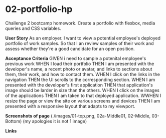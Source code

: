 # 02-portfolio-hp
Challenge 2 bootcamp homework. Create a portfolio with flexbox, media queries and CSS variables.

**User Story**
As an employer.
I want to view a potential employee's deployed portfolio of work samples. 
So that I an review samples of their work and assess whether they're a good candidate for an open position. 

**Acceptance Criteria**
GIVEN i need to sample a potenital employee's previous work
WHEN I load their portfolio
THEN I am presented with the developer's name, a recent photo or avatar, and links to sections about them, their work, and how to contact them.
WHEN I click on the links in the navigation
THEN the UI scrolls to the corresponding section.
WHEN I am presented with the developer's first application
THEN that application's image should be larder in size than the others.
WHEN I click on the images of the applications
THEN I am taken to that deployed application.
WWHEN I resize the page or view the site on various screens and devices
THEN I am presented with a responsive layout that adapts to my viewport.

**Screenshots of page**
(./images/01-top.png, 02a-Middle01, 02-Middle, 03-Bottom)
(my apologies it is not 1 image)

**Links**



